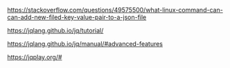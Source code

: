 
https://stackoverflow.com/questions/49575500/what-linux-command-can-can-add-new-filed-key-value-pair-to-a-json-file

https://jqlang.github.io/jq/tutorial/

https://jqlang.github.io/jq/manual/#advanced-features

https://jqplay.org/#
